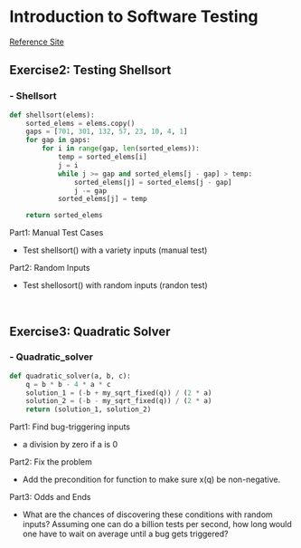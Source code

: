# Introduction to Software Testing

[Reference Site](https://www.fuzzingbook.org/html/Intro_Testing.html)

## Exercise2: Testing Shellsort

### - Shellsort

``` python
def shellsort(elems):
    sorted_elems = elems.copy()
    gaps = [701, 301, 132, 57, 23, 10, 4, 1]
    for gap in gaps:
        for i in range(gap, len(sorted_elems)):
            temp = sorted_elems[i]
            j = i
            while j >= gap and sorted_elems[j - gap] > temp:
                sorted_elems[j] = sorted_elems[j - gap]
                j -= gap
            sorted_elems[j] = temp

    return sorted_elems
```

Part1: Manual Test Cases 

- Test shellsort() with a variety inputs (manual test)

Part2: Random Inputs

- Test shellosort() with random inputs (randon test)

&nbsp;


## Exercise3: Quadratic Solver

### - Quadratic_solver

``` python
def quadratic_solver(a, b, c):
    q = b * b - 4 * a * c
    solution_1 = (-b + my_sqrt_fixed(q)) / (2 * a)
    solution_2 = (-b - my_sqrt_fixed(q)) / (2 * a)
    return (solution_1, solution_2)
```

Part1: Find bug-triggering inputs

- a division by zero if a is 0

Part2: Fix the problem
 
- Add the precondition for function to make sure x(q) be non-negative.

Part3: Odds and Ends

- What are the chances of discovering these conditions with random inputs?  Assuming one can do a billion tests per second, how long would one have to wait on average until a bug gets triggered?